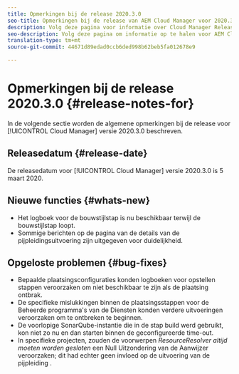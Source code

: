 ```yaml
---
title: Opmerkingen bij de release 2020.3.0
seo-title: Opmerkingen bij de release van AEM Cloud Manager voor 2020.3.0
description: Volg deze pagina voor informatie over Cloud Manager Release 2020.3.0
seo-description: Volg deze pagina om informatie op te halen voor AEM Cloud Manager Release 2020.3.0
translation-type: tm+mt
source-git-commit: 44671d89edad0ccb6ded998b62beb5fa012678e9

---
```


# Opmerkingen bij de release 2020.3.0 {#release-notes-for}

In de volgende sectie worden de algemene opmerkingen bij de release voor [!UICONTROL Cloud Manager] versie 2020.3.0 beschreven.

## Releasedatum {#release-date}

De releasedatum voor [!UICONTROL Cloud Manager] versie 2020.3.0 is 5 maart 2020.

## Nieuwe functies {#whats-new}

* Het logboek voor de bouwstijlstap is nu beschikbaar terwijl de bouwstijlstap loopt.
* Sommige berichten op de pagina van de details van de pijpleidingsuitvoering zijn uitgegeven voor duidelijkheid.

## Opgeloste problemen {#bug-fixes}

* Bepaalde plaatsingsconfiguraties konden logboeken voor opstellen stappen veroorzaken om niet beschikbaar te zijn als de plaatsing ontbrak.
* De specifieke mislukkingen binnen de plaatsingsstappen voor de Beheerde programma&#39;s van de Diensten konden verdere uitvoeringen veroorzaken om te ontbreken te beginnen.
* De voorlopige SonarQube-instantie die in de stap build werd gebruikt, kon niet zo nu en dan starten binnen de geconfigureerde time-out.
* In specifieke projecten, zouden de voorwerpen *ResourceResolver altijd moeten worden gesloten* een Null Uitzondering van de Aanwijzer veroorzaken; dit had echter geen invloed op de uitvoering van de pijpleiding .


